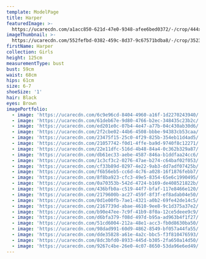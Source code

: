 ```yaml
---
template: ModelPage
title: Harper
featuredImage: >-
  https://ucarecdn.com/a1acc850-621d-47e0-9348-afee6bed0372/-/crop/444x309/0,0/-/preview/
imageThumbnail: >-
  https://ucarecdn.com/552fefbd-0382-459c-8d37-9c67571bdba8/-/crop/3523x5335/666,353/-/preview/
firstName: Harper
collection: Girls
height: 125cm
measurementType: bust
bust: 59cm
waist: 68cm
hips: 61cm
size: 6-7
shoeSize: '1'
hair: Black
eyes: Brown
imagePortfolio:
  - image: 'https://ucarecdn.com/6c9e96cd-8404-4960-a16f-1d2270243940/'
  - image: 'https://ucarecdn.com/61deb67e-9d80-4766-b2ec-348435c23b2c/'
  - image: 'https://ucarecdn.com/ed201e0c-07b4-4e47-a77b-04c430ab30d6/'
  - image: 'https://ucarecdn.com/2f2cbe02-44b6-4508-bbbe-94383cb53caa/'
  - image: 'https://ucarecdn.com/23475f15-25c0-4f29-825b-354eb11d4ad5/'
  - image: 'https://ucarecdn.com/21057742-f0d1-4ffe-ba9d-9740f8c12271/'
  - image: 'https://ucarecdn.com/22e11dfc-516d-4b48-84a4-0c362b329a87/'
  - image: 'https://ucarecdn.com/db61ec33-aebe-4587-846a-b1ddfaa24cc6/'
  - image: 'https://ucarecdn.com/1c3cf3c2-0276-47ae-b274-c64baf02f053/'
  - image: 'https://ucarecdn.com/cf33b89d-0297-4e22-9ab3-dd7adf07425b/'
  - image: 'https://ucarecdn.com/f6b56eb5-cc6d-4c76-a028-16f1876febb7/'
  - image: 'https://ucarecdn.com/8f8ba923-cfc3-49e5-8354-65e6c1990495/'
  - image: 'https://ucarecdn.com/0a70353b-542d-4724-b169-de408521822b/'
  - image: 'https://ucarecdn.com/436bfb0a-c519-44f7-bfaf-117e8466e120/'
  - image: 'https://ucarecdn.com/2179600b-ac27-459f-8f3f-ef8adab04e50/'
  - image: 'https://ucarecdn.com/0d1e00fb-7ae1-4321-a0b2-69fe42de14c5/'
  - image: 'https://ucarecdn.com/2167739d-abae-4610-9ee8-9c1d375a37e2/'
  - image: 'https://ucarecdn.com/b90e47ee-7c9f-41b9-8f0a-12ce5deee9c9/'
  - image: 'https://ucarecdn.com/d6bfa379-f08d-497d-b95a-ad963b4f1f27/'
  - image: 'https://ucarecdn.com/51cd6004-212a-48e1-acc3-fb0d8630ba50/'
  - image: 'https://ucarecdn.com/98dad991-60d9-4862-8549-bf057a44fa55/'
  - image: 'https://ucarecdn.com/dde35828-a61e-4a2c-bbc5-f3f810476593/'
  - image: 'https://ucarecdn.com/8dc3bfd0-8933-445d-b305-2fa650a14d50/'
  - image: 'https://ucarecdn.com/9267c4be-26e0-4c07-8650-53da96e6ed49/'
---
```


